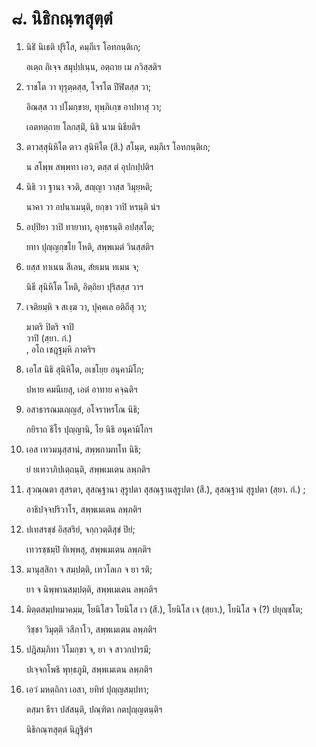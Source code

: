 <h1>๘. นิธิกณฺฑสุตฺตํ</h1>
<ol>
<li>
นิธิํ  
นิเธติ ปุริโส, คมฺภีเร โอทกนฺติเก;  
  
อเตฺถ กิเจฺจ สมุปฺปเนฺน, อตฺถาย เม ภวิสฺสติฯ  
</li>
  
<li>
ราชโต วา ทุรุตฺตสฺส, โจรโต ปีฬิตสฺส วา;  
  
อิณสฺส วา ปโมกฺขาย, ทุพฺภิเกฺข อาปทาสุ วา;  
  
เอตทตฺถาย โลกสฺมิํ, นิธิ นาม นิธียติฯ  
</li>
  
<li>
ตาวสฺสุนิหิโต  
ตาว สุนิหิโต (สี.)  
สโนฺต, คมฺภีเร โอทกนฺติเก;  
  
น สโพฺพ สพฺพทา เอว, ตสฺส ตํ อุปกปฺปติฯ  
</li>
  
<li>
นิธิ วา ฐานา จวติ, สญฺญา วาสฺส วิมุยฺหติ;  
  
นาคา วา อปนาเมนฺติ, ยกฺขา วาปิ หรนฺติ นํฯ  
</li>
  
<li>
อปฺปิยา  
วาปิ ทายาทา, อุทฺธรนฺติ อปสฺสโต;  
  
ยทา ปุญฺญกฺขโย โหติ, สพฺพเมตํ วินสฺสติฯ  
</li>
  
<li>
ยสฺส  
ทาเนน สีเลน, สํยเมน ทเมน จ;  
  
นิธี สุนิหิโต โหติ, อิตฺถิยา ปุริสสฺส วาฯ  
</li>
  
<li>
เจติยมฺหิ  
จ สเงฺฆ วา, ปุคฺคเล อติถีสุ วา;  
  
มาตริ ปิตริ จาปิ  
วาปิ (สฺยา. กํ.)  
, อโถ เชฎฺฐมฺหิ ภาตริฯ  
</li>
  
<li>
เอโส นิธิ สุนิหิโต, อเชโยฺย อนุคามิโก;  
  
ปหาย คมนีเยสุ, เอตํ อาทาย คจฺฉติฯ  
</li>
  
<li>
อสาธารณมเญฺญสํ, อโจราหรโณ นิธิ;  
  
กยิราถ ธีโร ปุญฺญานิ, โย นิธิ อนุคามิโกฯ  
</li>
  
<li>
เอส เทวมนุสฺสานํ, สพฺพกามทโท นิธิ;  
  
ยํ ยเทวาภิปเตฺถนฺติ, สพฺพเมเตน ลพฺภติฯ  
</li>
  
<li>
สุวณฺณตา สุสรตา, สุสณฺฐานา สุรูปตา  
สุสณฺฐานสุรูปตา (สี.), สุสณฺฐานํ สุรูปตา (สฺยา. กํ.)  
;  
  
อาธิปจฺจปริวาโร, สพฺพเมเตน ลพฺภติฯ  
</li>
  
<li>
ปเทสรชฺชํ อิสฺสริยํ, จกฺกวตฺติสุขํ ปิยํ;  
  
เทวรชฺชมฺปิ ทิเพฺพสุ, สพฺพเมเตน ลพฺภติฯ  
</li>
  
<li>
มานุสฺสิกา จ สมฺปตฺติ, เทวโลเก จ ยา รติ;  
  
ยา จ นิพฺพานสมฺปตฺติ, สพฺพเมเตน ลพฺภติฯ  
</li>
  
<li>
มิตฺตสมฺปทมาคมฺม, โยนิโสว  
โยนิโส เว (สี.), โยนิโส เจ (สฺยา.), โยนิโส จ (?)  
ปยุญฺชโต;  
  
วิชฺชา วิมุตฺติ วสีภาโว, สพฺพเมเตน ลพฺภติฯ  
</li>
  
<li>
ปฎิสมฺภิทา  
วิโมกฺขา จ, ยา จ สาวกปารมี;  
  
ปเจฺจกโพธิ พุทฺธภูมิ, สพฺพเมเตน ลพฺภติฯ  
</li>
  
<li>
เอวํ  
มหตฺถิกา เอสา, ยทิทํ ปุญฺญสมฺปทา;  
  
ตสฺมา ธีรา ปสํสนฺติ, ปณฺฑิตา กตปุญฺญตนฺติฯ  
</li>
  
นิธิกณฺฑสุตฺตํ นิฎฺฐิตํฯ  
</li>
  
  
  
  
  